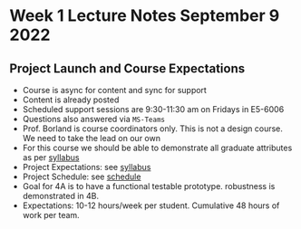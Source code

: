 # Week 1 Lecture Notes September 9 2022

## Project Launch and Course Expectations

- Course is async for content and sync for support
- Content is already posted
- Scheduled support sessions are 9:30-11:30 am on Fridays in E5-6006
- Questions also answered via `MS-Teams`
- Prof. Borland is course coordinators only. This is not a design course. We need to take the lead on our own
- For this course we should be able to demonstrate all graduate attributes as per [syllabus](./SYDE461-F2022-Course%20Syllabus.pdf)
- Project Expectations: see [syllabus](./SYDE461-F2022-Course%20Syllabus.pdf)
- Project Schedule: see [schedule](./SYDE461-F2022-Course%20Schedule.pdf)
- Goal for 4A is to have a functional testable prototype. robustness is demonstrated in 4B.
- Expectations: 10-12 hours/week per student. Cumulative 48 hours of work per team.
